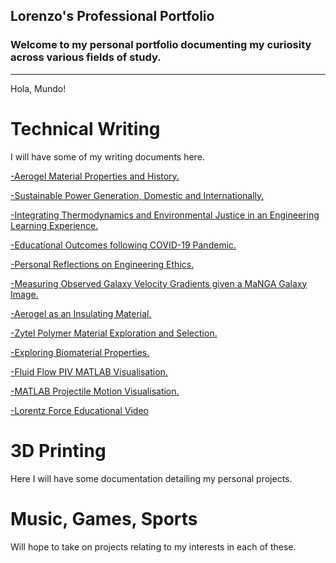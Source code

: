 ## Lorenzo's Professional Portfolio
### Welcome to my personal portfolio documenting my curiosity across various fields of study.
---
Hola, Mundo! 

# Technical Writing
I will have some of my writing documents here.

<a href="pdf/aerogels_history_applications.pdf" target="_blank">-Aerogel Material Properties and History.</a>

<a href="pdf/Lorenzo%20Salgado%20-%20HW%20%234%20(1).pdf" target="_blank">-Sustainable Power Generation, Domestic and Internationally.</a>

<a href="pdf/LS_Final_Report.pdf" target="_blank">-Integrating Thermodynamics and Environmental Justice in an Engineering Learning Experience.<a>
  
<a href="pdf/LS_Homework_HW5%20(1).pdf" target="_blank">-Educational Outcomes following COVID-19 Pandemic.</a>

<a href="pdf/Lorenzo_Salgado_HW3%20(1).pdf" target="_blank">-Personal Reflections on Engineering Ethics.</a>
  
<a href="pdf/lorenzo_salgado_astro.pdf" target="_blank">-Measuring Observed Galaxy Velocity Gradients given a MaNGA Galaxy Image.</a>

<a href="pdf/ME-16%20Final%20Project.pdf" target="_blank">-Aerogel as an Insulating Material.</a>
  
<a href="pdf/Final%20Project%20Report.pdf" target="_blank">-Zytel Polymer Material Exploration and Selection.</a>
  
<a href="pdf/BioMaterials%20Report.pdf" target="_blank">-Exploring Biomaterial Properties.</a>
  
<a href="pdf/Fluids%20Report.pdf" target="_blank">-Fluid Flow PIV MATLAB Visualisation.</a>
 
<a href="pdf/LorenzoSalgado_ES2_FinalProject.pdf" target="_blank">-MATLAB Projectile Motion Visualisation.</a>  

<a href="https://www.youtube.com/watch?v=W7n8QA71kwo" target="blank">-Lorentz Force Educational Video</a>  

# 3D Printing
Here I will have some documentation detailing my personal projects.

# Music, Games, Sports
Will hope to take on projects relating to my interests in each of these.

<!--
---
<p style="font-size:11px">Page template forked from <a href="https://github.com/evanca/quick-portfolio">evanca</a></p>
<!-- Remove above link if you don't want to attibute -->
